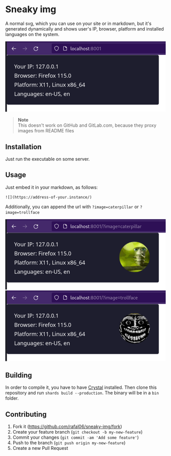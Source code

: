 # Sneaky img

A normal svg, which you can use on your site or in markdown, but it's generated dynamically and shows user's IP, browser, platform and installed languages on the system.

![localhost:8001 opened in browser. There's an svg image showing your IP, Browser (Firefox 115.0), Platform (X11; Linux x86_64), and system languages (en-US, en)](screenshots/img.png)

> **Note**  
> This doesn't work on GitHub and GitLab.com, because they proxy images from README files

## Installation

Just run the executable on some server.

## Usage

Just embed it in your markdown, as follows:

    ![](https://address-of-your.instance/)

Additionally, you can append the url with `?image=caterpillar` or `?image=trollface` 

![](screenshots/img_1.png)
![](screenshots/img_2.png)

## Building

In order to compile it, you have to have [Crystal](https://crystal-lang.org/) installed. Then clone this repository and run `shards build --production`. The binary will be in a `bin` folder.

## Contributing

1. Fork it (<https://github.com/rafal06/sneaky-img/fork>)
2. Create your feature branch (`git checkout -b my-new-feature`)
3. Commit your changes (`git commit -am 'Add some feature'`)
4. Push to the branch (`git push origin my-new-feature`)
5. Create a new Pull Request
